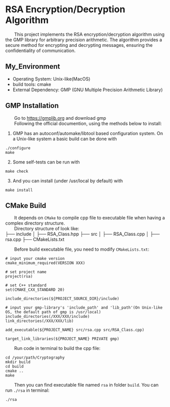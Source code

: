 # RSA Encryption/Decryption Algorithm

&emsp;&emsp;This project implements the RSA encryption/decryption algorithm using the GMP library for arbitrary precision arithmetic. The algorithm provides a secure method for encrypting and decrypting messages, ensuring the confidentiality of communication.

## My_Environment

- Operating System: Unix-like(MacOS)  
- build tools: cmake  
- External Dependency: GMP (GNU Multiple Precision Arithmetic Library)  

## GMP Installation

&emsp;&emsp;Go to https://gmplib.org and download gmp  
&emsp;&emsp;Following the official documention, using the methods below to install:  

1. GMP has an autoconf/automake/libtool based configuration system. On a Unix-like system a basic build can be done with  
```
./configure
make
```
2. Some self-tests can be run with  
```
make check
```
3. And you can install (under /usr/local by default) with  
```
make install
```

## CMake Build
&emsp;&emsp;It depends on `CMake` to compile cpp file to executable file when having a complex directory structure.  
&emsp;&emsp;Directory structure of look like:  
├── include
│   ├── RSA_Class.hpp
├── src
│   ├── RSA_Class.cpp
│   ├── rsa.cpp
├── CMakeLists.txt  
  
&emsp;&emsp;Before build executable file, you need to modify `CMakeLists.txt`:  
```
# input your cmake version
cmake_minimum_required(VERSION XXX)

# set project name
project(rsa)

# set C++ standard
set(CMAKE_CXX_STANDARD 20)

include_directories(${PROJECT_SOURCE_DIR}/include)

# input your gmp-library's 'include_path' and 'lib_path'(On Unix-like OS, the default path of gmp is /usr/local)
include_directories(/XXX/XXX/include)
link_directories(/XXX/XXX/lib)

add_executable(${PROJECT_NAME} src/rsa.cpp src/RSA_Class.cpp)

target_link_libraries(${PROJECT_NAME} PRIVATE gmp)
```
&emsp;&emsp;Run code in terminal to build the cpp file:
```
cd /your/path/Cryptography
mkdir build
cd build
cmake ..
make
```
&emsp;&emsp;Then you can find executable file named `rsa` in folder `build`. You can run `./rsa` in terminal:
```
./rsa
```



